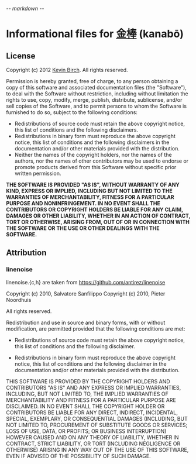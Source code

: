 -*- markdown -*-

# Informational files for [金棒][home] (kanabō)

## License

Copyright (c) 2012 [Kevin Birch](mailto:kmb@pobox.com).  All rights reserved.

Permission is hereby granted, free of charge, to any person obtaining a copy of
this software and associated documentation files (the "Software"), to deal with
the Software without restriction, including without limitation the rights to
use, copy, modify, merge, publish, distribute, sublicense, and/or sell copies of
the Software, and to permit persons to whom the Software is furnished to do so,
subject to the following conditions:

- Redistributions of source code must retain the above copyright notice, this
  list of conditions and the following disclaimers.
- Redistributions in binary form must reproduce the above copyright notice, this
  list of conditions and the following disclaimers in the documentation and/or
  other materials provided with the distribution.
- Neither the names of the copyright holders, nor the names of the authors, nor
  the names of other contributors may be used to endorse or promote products
  derived from this Software without specific prior written permission.

**THE SOFTWARE IS PROVIDED "AS IS", WITHOUT WARRANTY OF ANY KIND, EXPRESS OR
IMPLIED, INCLUDING BUT NOT LIMITED TO THE WARRANTIES OF MERCHANTABILITY, FITNESS
FOR A PARTICULAR PURPOSE AND NONINFRINGEMENT. IN NO EVENT SHALL THE CONTRIBUTORS
OR COPYRIGHT HOLDERS BE LIABLE FOR ANY CLAIM, DAMAGES OR OTHER LIABILITY,
WHETHER IN AN ACTION OF CONTRACT, TORT OR OTHERWISE, ARISING FROM, OUT OF OR IN
CONNECTION WITH THE SOFTWARE OR THE USE OR OTHER DEALINGS WITH THE SOFTWARE.**

## Attribution

### linenoise

linenoise.{c,h} are taken from https://github.com/antirez/linenoise

Copyright (c) 2010, Salvatore Sanfilippo <antirez at gmail dot com>
Copyright (c) 2010, Pieter Noordhuis <pcnoordhuis at gmail dot com>

All rights reserved.

Redistribution and use in source and binary forms, with or without
modification, are permitted provided that the following conditions are
met:

 *  Redistributions of source code must retain the above copyright
    notice, this list of conditions and the following disclaimer.

 *  Redistributions in binary form must reproduce the above copyright
    notice, this list of conditions and the following disclaimer in the
    documentation and/or other materials provided with the distribution.

THIS SOFTWARE IS PROVIDED BY THE COPYRIGHT HOLDERS AND CONTRIBUTORS
"AS IS" AND ANY EXPRESS OR IMPLIED WARRANTIES, INCLUDING, BUT NOT
LIMITED TO, THE IMPLIED WARRANTIES OF MERCHANTABILITY AND FITNESS FOR
A PARTICULAR PURPOSE ARE DISCLAIMED. IN NO EVENT SHALL THE COPYRIGHT
HOLDER OR CONTRIBUTORS BE LIABLE FOR ANY DIRECT, INDIRECT, INCIDENTAL,
SPECIAL, EXEMPLARY, OR CONSEQUENTIAL DAMAGES (INCLUDING, BUT NOT
LIMITED TO, PROCUREMENT OF SUBSTITUTE GOODS OR SERVICES; LOSS OF USE,
DATA, OR PROFITS; OR BUSINESS INTERRUPTION) HOWEVER CAUSED AND ON ANY
THEORY OF LIABILITY, WHETHER IN CONTRACT, STRICT LIABILITY, OR TORT
(INCLUDING NEGLIGENCE OR OTHERWISE) ARISING IN ANY WAY OUT OF THE USE
OF THIS SOFTWARE, EVEN IF ADVISED OF THE POSSIBILITY OF SUCH DAMAGE.


[home]: https://github.com/kevinbirch/kanabo "project home"
